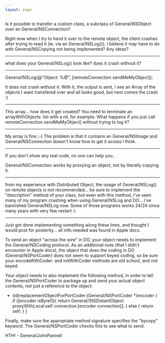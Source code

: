 ```yaml
---
layout: page
---
```




Is it possible to transfer a custom class, a subclass of General/NSObject over an General/NSConnection?

Right now when I try to hand it over to the remote object, the client crashes after trying to read it (ie. via an General/NSLog()). I  believe it may have to do with General/NSCopying not being implemented? Any ideas?

----

what does your General/NSLog() look like? does it crash without it?

----

    
General/NSLog(@"Object: %@", [remoteConnection sendMeMyObject]);


It does not crash without it. With it, the output is sent, I see an Array of the objects I want transfered over and all looks good, but next comes the crash :)

----

This array... how does it get created? You need to terminate an     arrayWithObjects: list with a nil, for example. What happens if you just call     remoteConnection sendMeMyObject] without trying to log it?


----

My array is fine ;-) The problem is that it contains an General/NSImage and General/NSConnection doesn't know how to get it across I think.

---- 

If you don't show any real code, no one can help you..

General/NSConnection works by proxying an object, not by literally copying it.

----

from my experience with Distributed Object, the usage of General/NSLog() on remote objects is not recommended... be sure to implement the "description" method of your class, but even with this method, i've seen many of my program crashing when using General/NSLog and DO... i've bannished General/NSLog now. Some of those programs works 24/24 since many years with very few restart :)

----

Just got done implementing something along these lines, and thought I would post for posterity... all info needed was found in Apple docs.

To send an object "across the wire" in DO, your object needs to implement the General/NSCoding protocol.  As an additional note (that I didn't encounter in Apple docs), the object that does the coding in DO (General/NSPortCoder) does not seem to support keyed coding, so be sure your encodeWithCoder: and initWithCoder methods are old school, and not keyed.

Your object needs to also implement the following method, in order to tell the General/NSPortCoder to package up and send your actual object contents, not just a reference to the object:
    

- (id)replacementObjectForPortCoder:(General/NSPortCoder *)encoder {
    if ([encoder isByref]){
        return General/[NSDistantObject proxyWithLocal:self connection:[encoder connection]];
    } else {
        return self;
    }
}



Finally, make sure the appropriate method signature specifies the "bycopy" keyword.  The General/NSPortCoder checks this to see what to send.

HTH! - General/JohnPannell